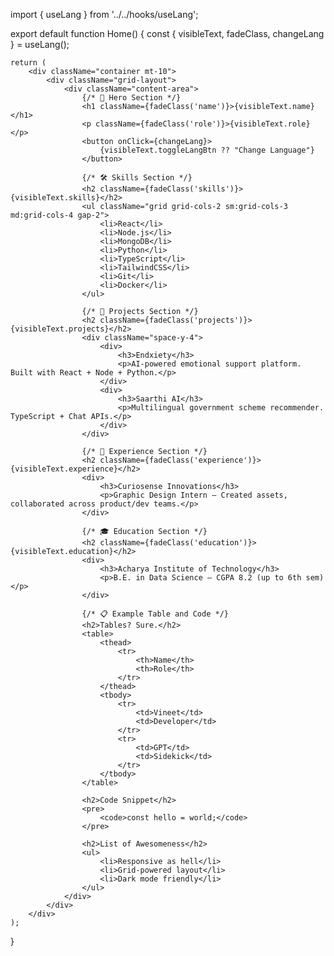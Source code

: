 
import { useLang } from '../../hooks/useLang';

export default function Home() {
    const { visibleText, fadeClass, changeLang } = useLang();

    return (
        <div className="container mt-10">
            <div className="grid-layout">
                <div className="content-area">
                    {/* 🧍 Hero Section */}
                    <h1 className={fadeClass('name')}>{visibleText.name}</h1>
                    <p className={fadeClass('role')}>{visibleText.role}</p>
                    <button onClick={changeLang}>
                        {visibleText.toggleLangBtn ?? "Change Language"}
                    </button>

                    {/* 🛠️ Skills Section */}
                    <h2 className={fadeClass('skills')}>{visibleText.skills}</h2>
                    <ul className="grid grid-cols-2 sm:grid-cols-3 md:grid-cols-4 gap-2">
                        <li>React</li>
                        <li>Node.js</li>
                        <li>MongoDB</li>
                        <li>Python</li>
                        <li>TypeScript</li>
                        <li>TailwindCSS</li>
                        <li>Git</li>
                        <li>Docker</li>
                    </ul>

                    {/* 🚀 Projects Section */}
                    <h2 className={fadeClass('projects')}>{visibleText.projects}</h2>
                    <div className="space-y-4">
                        <div>
                            <h3>Endxiety</h3>
                            <p>AI-powered emotional support platform. Built with React + Node + Python.</p>
                        </div>
                        <div>
                            <h3>Saarthi AI</h3>
                            <p>Multilingual government scheme recommender. TypeScript + Chat APIs.</p>
                        </div>
                    </div>

                    {/* 💼 Experience Section */}
                    <h2 className={fadeClass('experience')}>{visibleText.experience}</h2>
                    <div>
                        <h3>Curiosense Innovations</h3>
                        <p>Graphic Design Intern – Created assets, collaborated across product/dev teams.</p>
                    </div>

                    {/* 🎓 Education Section */}
                    <h2 className={fadeClass('education')}>{visibleText.education}</h2>
                    <div>
                        <h3>Acharya Institute of Technology</h3>
                        <p>B.E. in Data Science – CGPA 8.2 (up to 6th sem)</p>
                    </div>

                    {/* 📋 Example Table and Code */}
                    <h2>Tables? Sure.</h2>
                    <table>
                        <thead>
                            <tr>
                                <th>Name</th>
                                <th>Role</th>
                            </tr>
                        </thead>
                        <tbody>
                            <tr>
                                <td>Vineet</td>
                                <td>Developer</td>
                            </tr>
                            <tr>
                                <td>GPT</td>
                                <td>Sidekick</td>
                            </tr>
                        </tbody>
                    </table>

                    <h2>Code Snippet</h2>
                    <pre>
                        <code>const hello = world;</code>
                    </pre>

                    <h2>List of Awesomeness</h2>
                    <ul>
                        <li>Responsive as hell</li>
                        <li>Grid-powered layout</li>
                        <li>Dark mode friendly</li>
                    </ul>
                </div>
            </div>
        </div>
    );
}
